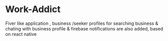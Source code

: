 # Work-Addict
Fiver like application , business /seeker profiles for searching business &amp; chating with business profile &amp; firebase notifications are also added, based on react native
